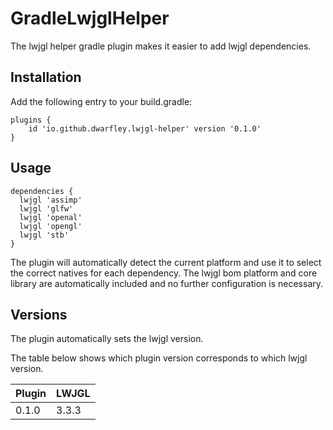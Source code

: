 # GradleLwjglHelper

The lwjgl helper gradle plugin makes it easier to add lwjgl dependencies.

## Installation

Add the following entry to your build.gradle:
```
plugins {
    id 'io.github.dwarfley.lwjgl-helper' version '0.1.0'
}
```

## Usage

```
dependencies {
  lwjgl 'assimp'
  lwjgl 'glfw'
  lwjgl 'openal'
  lwjgl 'opengl'
  lwjgl 'stb'
}
```

The plugin will automatically detect the current platform and use it to select the correct natives for each dependency.
The lwjgl bom platform and core library are automatically included and no further configuration is necessary.

## Versions

The plugin automatically sets the lwjgl version.

The table below shows which plugin version corresponds to which lwjgl version.

| Plugin | LWJGL |
| --- | --- |
| 0.1.0 | 3.3.3 |

